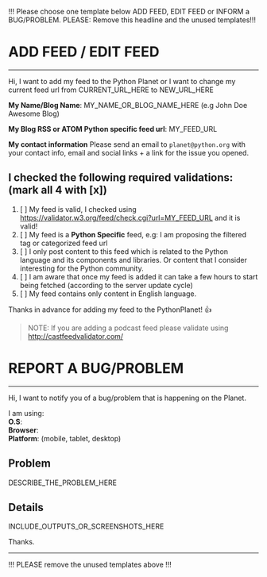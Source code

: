 !!! Please choose one template below ADD FEED, EDIT FEED or INFORM a BUG/PROBLEM.
PLEASE: Remove this headline and the unused templates!!!


# ADD FEED / EDIT FEED
-------------------------------------------------------------------------------

Hi, I want to add my feed to the Python Planet or I want to change my current feed url from CURRENT_URL_HERE to NEW_URL_HERE

**My Name/Blog Name**: MY_NAME_OR_BLOG_NAME_HERE (e.g John Doe Awesome Blog)  

**My Blog RSS or ATOM Python specific feed url**: MY_FEED_URL

**My contact information** Please send an email to `planet@python.org` with your contact info, email and social links + a link for the issue you opened.
 
## I checked the following required validations: (mark all 4 with [x])

1. [ ] My feed is valid, I checked using https://validator.w3.org/feed/check.cgi?url=MY_FEED_URL and it is valid!
2. [ ] My feed is a **Python Specific** feed, e.g: I am proposing the filtered tag or categorized feed url
3. [ ] I only post content to this feed which is related to the Python language and its components and libraries. Or content that I consider interesting for the Python community.
4. [ ] I am aware that once my feed is added it can take a few hours to start being fetched (according to the server update cycle)
5. [ ] My feed contains only content in English language.

Thanks in advance for adding my feed to the PythonPlanet! :+1:

> NOTE: If you are adding a podcast feed please validate using http://castfeedvalidator.com/

# REPORT A BUG/PROBLEM
-------------------------------------------------------------------------------

Hi, I want to notify you of a bug/problem that is happening on the Planet.

I am using:  
**O.S**:  
**Browser**:  
**Platform**: (mobile, tablet, desktop)  

## Problem
DESCRIBE_THE_PROBLEM_HERE

## Details
INCLUDE_OUTPUTS_OR_SCREENSHOTS_HERE

Thanks.

---------------------------------------------------------------------------------


!!! PLEASE remove the unused templates above !!!
